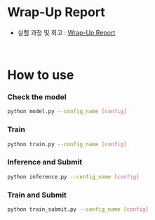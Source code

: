 # Wrap-Up Report
- 실험 과정 및 회고 : [Wrap-Up Report](https://github.com/ddooom/p3-ims-obd-garbagecollector/blob/DongWoo/SemanticSegmentation/Seg_Warp_Up_Report.pdf)

<br>

# How to use

### Check the model
``` bash
python model.py --config_name [config]
```

### Train
``` bash
python train.py --config_name [config]
``` 

### Inference and Submit
``` bash
python inference.py --config_name [config]
```

### Train and Submit
``` bash
python train_submit.py --config_name [config]
```
